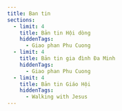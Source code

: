 ```yaml
---
title: Ban tin
sections:
  - limit: 4
    title: Bản tin Hội dòng
    hiddenTags:
      - Giao phan Phu Cuong
  - limit: 4
    title: Bản tin gia đình Đa Minh
    hiddenTags:
      - Giao phan Phu Cuong
  - limit: 4
    title: Bản tin Giáo Hội
    hiddenTags:
      - Walking with Jesus
---
```

